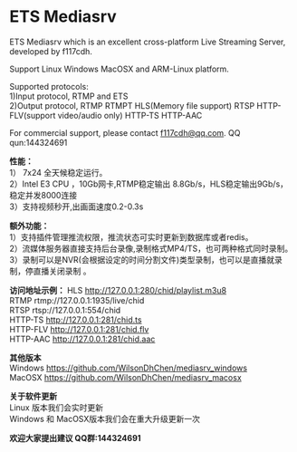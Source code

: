 ﻿# ETS Mediasrv

ETS Mediasrv which is an excellent cross-platform Live Streaming Server, developed by f117cdh.

Support Linux Windows MacOSX and ARM-Linux platform.

Supported protocols:   
1)Input protocol, RTMP and ETS    
2)Output protocol, RTMP RTMPT HLS(Memory file support) RTSP HTTP-FLV(support video/audio only) HTTP-TS HTTP-AAC


For commercial support, please contact   f117cdh@qq.com.   QQ qun:144324691

**性能：**  
1） 7x24 全天候稳定运行。  
2）Intel E3 CPU ，10Gb网卡,RTMP稳定输出 8.8Gb/s，HLS稳定输出9Gb/s，稳定并发8000连接   
3）支持视频秒开,出画面速度0.2-0.3s

**额外功能：**  
1）支持插件管理推流权限，推流状态可实时更新到数据库或者redis。   
2）流媒体服务器直接支持后台录像,录制格式MP4/TS，也可两种格式同时录制。   
3）录制可以是NVR(会根据设定的时间分割文件)类型录制，也可以是直播就录制，停直播关闭录制 。  

**访问地址示例：**
HLS http://127.0.0.1:280/chid/playlist.m3u8    
RTMP rtmp://127.0.0.1:1935/live/chid    
RTSP rtsp://127.0.0.1:554/chid     
HTTP-TS http://127.0.0.1:281/chid.ts     
HTTP-FLV http://127.0.0.1:281/chid.flv    
HTTP-AAC http://127.0.0.1:281/chid.aac     

**其他版本**   
Windows  https://github.com/WilsonDhChen/mediasrv_windows     
MacOSX   https://github.com/WilsonDhChen/mediasrv_macosx

**关于软件更新**   
Linux 版本我们会实时更新   
Windows 和 MacOSX版本我们会在重大升级更新一次


**欢迎大家提出建议 QQ群:144324691**
